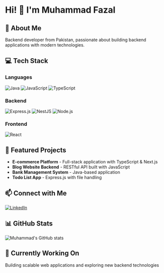 # Hi! 👋 I'm Muhammad Fazal

## 🚀 About Me
Backend developer from Pakistan, passionate about building backend applications with modern technologies.

## 💻 Tech Stack

### Languages
![Java](https://img.shields.io/badge/-Java-007396?style=flat-square&logo=java&logoColor=white)
![JavaScript](https://img.shields.io/badge/-JavaScript-F7DF1E?style=flat-square&logo=javascript&logoColor=black)
![TypeScript](https://img.shields.io/badge/-TypeScript-3178C6?style=flat-square&logo=typescript&logoColor=white)


### Backend
![Express.js](https://img.shields.io/badge/-Express.js-000000?style=flat-square&logo=express&logoColor=white)
![NestJS](https://img.shields.io/badge/-NestJS-E0234E?style=flat-square&logo=nestjs&logoColor=white)
![Node.js](https://img.shields.io/badge/-Node.js-339933?style=flat-square&logo=node.js&logoColor=white)

### Frontend
![React](https://img.shields.io/badge/-React-61DAFB?style=flat-square&logo=react&logoColor=black)

## 🌟 Featured Projects
- **E-commerce Platform** - Full-stack application with TypeScript & Next.js
- **Blog Website Backend** - RESTful API built with JavaScript
- **Bank Management System** - Java-based application
- **Todo List App** - Express.js with file handling

## 📫 Connect with Me
[![LinkedIn](https://img.shields.io/badge/-LinkedIn-0077B5?style=flat-square&logo=linkedin&logoColor=white)](https://www.linkedin.com/in/muhammad-fazal-84781a33b)

## 📊 GitHub Stats
![Muhammad's GitHub stats](https://github-readme-stats.vercel.app/api?username=fazal7090&show_icons=true&theme=radical)

## 🔭 Currently Working On
Building scalable web applications and exploring new backend technologies

